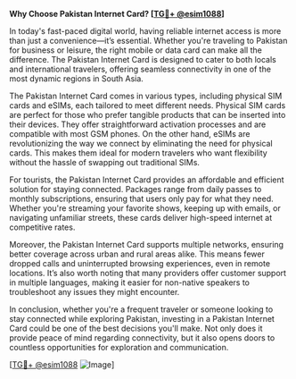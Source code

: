 **Why Choose Pakistan Internet Card? [[TG💪+ @esim1088](https://t.me/s/esim1088)]**

In today's fast-paced digital world, having reliable internet access is more than just a convenience—it’s essential. Whether you're traveling to Pakistan for business or leisure, the right mobile or data card can make all the difference. The Pakistan Internet Card is designed to cater to both locals and international travelers, offering seamless connectivity in one of the most dynamic regions in South Asia.

The Pakistan Internet Card comes in various types, including physical SIM cards and eSIMs, each tailored to meet different needs. Physical SIM cards are perfect for those who prefer tangible products that can be inserted into their devices. They offer straightforward activation processes and are compatible with most GSM phones. On the other hand, eSIMs are revolutionizing the way we connect by eliminating the need for physical cards. This makes them ideal for modern travelers who want flexibility without the hassle of swapping out traditional SIMs.

For tourists, the Pakistan Internet Card provides an affordable and efficient solution for staying connected. Packages range from daily passes to monthly subscriptions, ensuring that users only pay for what they need. Whether you're streaming your favorite shows, keeping up with emails, or navigating unfamiliar streets, these cards deliver high-speed internet at competitive rates.

Moreover, the Pakistan Internet Card supports multiple networks, ensuring better coverage across urban and rural areas alike. This means fewer dropped calls and uninterrupted browsing experiences, even in remote locations. It’s also worth noting that many providers offer customer support in multiple languages, making it easier for non-native speakers to troubleshoot any issues they might encounter.

In conclusion, whether you're a frequent traveler or someone looking to stay connected while exploring Pakistan, investing in a Pakistan Internet Card could be one of the best decisions you'll make. Not only does it provide peace of mind regarding connectivity, but it also opens doors to countless opportunities for exploration and communication. 

[[TG💪+ @esim1088](https://t.me/s/esim1088) ![Image](https://i.postimg.cc/Y0z9fWf4/image.png)]